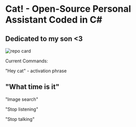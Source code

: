 # Cat! - Open-Source Personal Assistant Coded in C#
## Dedicated to my son <3
![repo card](https://user-images.githubusercontent.com/113664725/200669826-835cca01-10a5-40ba-91d3-b9a3fd8c3a5f.png)

Current Commands:

"Hey cat" - activation phrase

"What time is it"
----------
"Image search"

"Stop listening"

"Stop talking"
